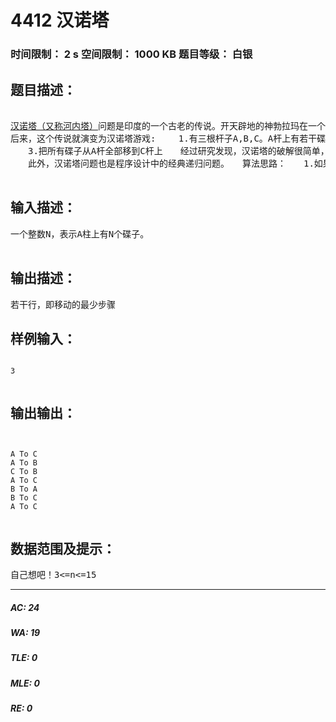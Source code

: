# 4412 汉诺塔   
### 时间限制： 2 s     空间限制： 1000 KB     题目等级： 白银  
## 题目描述：  

<pre>
  
<a href="http://www.jzxx.net/Student/ShowArticle.asp?ArticleID=15648" target="_blank">汉诺塔（又称河内塔）</a>问题是印度的一个古老的传说。开天辟地的神勃拉玛在一个庙里留下了三根金刚石的棒，第一根上面套着64个圆的金片，最大的一个在底下，其余一个比一个小，依次叠上去，庙里的众僧不倦地把它们一个个地从这根棒搬到另一根棒上，规定可利用中间的一根棒作为帮助，但每次只能搬一个，而且大的不能放在小的上面。面对庞大的数字(移动圆片的次数)18446744073709551615，看来，众僧们耗尽毕生精力也不可能完成金片的移动。 
后来，这个传说就演变为汉诺塔游戏: 　　1.有三根杆子A,B,C。A杆上有若干碟子 　　2.每次移动一块碟子,小的只能叠在大的上面 
　　3.把所有碟子从A杆全部移到C杆上　　经过研究发现，汉诺塔的破解很简单，就是按照移动规则向一个方向移动金片：　　如3阶汉诺塔的移动：A→C,A→B,C→B,A→C,B→A,B→C,A→C 
　　此外，汉诺塔问题也是程序设计中的经典递归问题。　　算法思路：　　1.如果只有一个金片，则把该金片从源移动到目标棒，结束。　　2.如果有n个金片，则把前n-1个金片移动到辅助的棒，然后把自己移动到目标棒，最后再把前n-1个移动到目标棒.   

</pre>
  
  
## 输入描述：  

<pre>
一个整数N，表示A柱上有N个碟子。  

</pre>
  
  
## 输出描述：  

<pre>
若干行，即移动的最少步骤
</pre>
  
  
## 样例输入：  

<pre><code>
3  

</code></pre>
  
  
## 输出输出：  

<pre><code>
  
A To C
A To B
C To B
A To C
B To A
B To C
A To C<a href="http://www.jzxx.net/Student/ShowArticle.asp?ArticleID=15648" target="_blank" style="white-space: normal;"></a>  

</code></pre>
  
  
## 数据范围及提示：  

<pre>
自己想吧！3<=n<=15
</pre>
  
  
***  

##### AC: 24  
##### WA: 19  
##### TLE: 0  
##### MLE: 0  
##### RE: 0  
